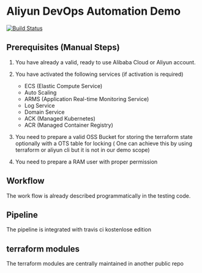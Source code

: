 # Aliyun DevOps Automation Demo

[![Build Status](https://travis-ci.com/yagrxu/aliyun-devops-demo.svg?branch=master)](https://travis-ci.com/yagrxu/aliyun-devops-demo)

## Prerequisites (Manual Steps)

1. You have already a valid, ready to use Alibaba Cloud or Aliyun account.
2. You have activated the following services (if activation is required)
    - ECS (Elastic Compute Service)
    - Auto Scaling
    - ARMS (Application Real-time Monitoring Service)
    - Log Service
    - Domain Service
    - ACK (Managed Kubernetes)
    - ACR (Managed Container Registry)

3. You need to prepare a valid OSS Bucket for storing the terraform state optionally with a OTS table for locking ( One can achieve this by using terraform or aliyun cli but it is not in our demo scope)

4. You need to prepare a RAM user with proper permission

## Workflow

The work flow is already described programmatically in the testing code.


## Pipeline

The pipeline is integrated with travis ci kostenlose edition

## terraform modules

The terraform modules are centrally maintained in another public repo
